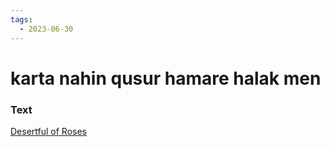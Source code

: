 ```yaml
---
tags:
  - 2023-06-30
---
```

# karta nahin qusur hamare halak men

### Text
[Desertful of Roses](http://www.columbia.edu/itc/mealac/pritchett/00garden/08c/0885/index_0885.html)

